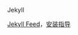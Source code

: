 Jekyll


[Jekyll Feed](https://github.com/jekyll/jekyll-feed)，[安装指导](https://help.github.com/articles/atom-rss-feeds-for-github-pages/)


